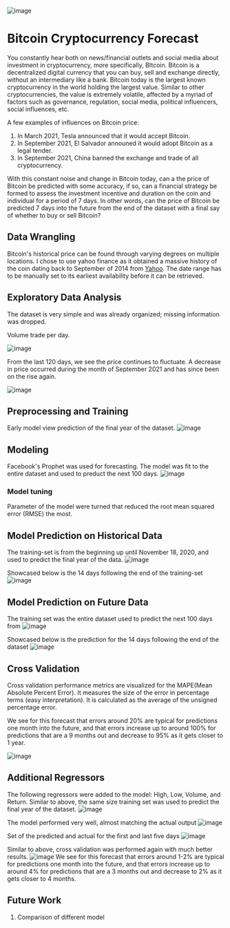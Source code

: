 ![image](https://user-images.githubusercontent.com/74972980/141377147-6a64b9da-a9bb-4896-9056-fe66ed0f394f.png)

# Bitcoin Cryptocurrency Forecast
You constantly hear both on news/financial outlets and social media about investment in cryptocurrency, more specifically, BItcoin. Bitcoin is a decentralized digital currency that you can buy, sell and exchange directly, without an intermediary like a bank. Bitcoin today is the largest known cryptocurrency in the world holding the largest value. Similar to other cryptocurrencies, the value is extremely volatile, affected by a myriad of factors such as governance, regulation, social media, political influencers, social influences, etc. 

A few examples of influences on Bitcoin price:
1. In March 2021, Tesla announced that it would accept Bitcoin.
2. In September 2021, El Salvador announed it would adopt Bitcoin as a legal tender. 
3. In September 2021, China banned the exchange and trade of all cryptocurrency.

With this constant noise and change in Bitcoin today, can a the price of Bitcoin be predicted with some accuracy, if so, can a financial strategy be formed to assess the investment incentive and duration on the coin and individual for a period of 7 days. In other words, can the price of Bitcoin be predicted 7 days into the future from the end of the dataset with a final say of whether to buy or sell Bitcoin?

## Data Wrangling
Bitcoin's historical price can be found through varying degrees on multiple locations. I chose to use yahoo finance as it obtained a massive history of the coin dating back to September of 2014 from [Yahoo](https://finance.yahoo.com/quote/BTC-USD/history/). The date range has to be manually set to its earliest availability before it can be retrieved. 



## Exploratory Data Analysis
The dataset is very simple and was already organized; missing information was dropped.

Volume trade per day.

![image](https://user-images.githubusercontent.com/74972980/141391946-7de8d5f6-2278-4ba7-86ff-3a8e58e798f9.png)

From the last 120 days, we see the price continues to fluctuate. A decrease in price occurred during the month of September 2021 and has since been on the rise again.

![image](https://user-images.githubusercontent.com/74972980/141381625-7a89def1-6732-47df-af96-c714327fcea5.png)


## Preprocessing and Training
Early model view prediction of the final year of the dataset.
![image](https://user-images.githubusercontent.com/74972980/141381693-c286b76a-0d43-4ac5-a01d-204ae6d653e3.png)

## Modeling
Facebook's Prophet was used for forecasting. The model was fit to the entire dataset and used to preduct the next 100 days. 
![image](https://user-images.githubusercontent.com/74972980/141392825-366cc000-deed-4ba2-8d51-24e10d14d24b.png)

### Model tuning
Parameter of the model were turned that reduced the root mean squared error (RMSE) the most.

## Model Prediction on Historical Data
The training-set is from the beginning up until November 18, 2020, and used to predict the final year of the data. 
![image](https://user-images.githubusercontent.com/74972980/141357303-6d27c37e-040e-42ce-9a43-93fdcc9ff9ef.png)

Showcased below is the 14 days following the end of the training-set
![image](https://user-images.githubusercontent.com/74972980/141357573-7d0284ac-4735-46c6-84e3-dc23faa6e879.png)


## Model Prediction on Future Data
The training set was the entire dataset used to predict the next 100 days from 
![image](https://user-images.githubusercontent.com/74972980/141359612-ab38a48c-1f7f-4aca-9fdc-e24c8edc09c1.png)

Showcased below is the prediction for the 14 days following the end of the dataset
![image](https://user-images.githubusercontent.com/74972980/141376966-ff299bbd-908a-48b4-91ef-348d0bcfe7c3.png)


## Cross Validation
Cross validation performance metrics are visualized for the MAPE(Mean Absolute Percent Error). It measures the size of the error in percentage terms (easy interpretation). It is calculated as the average of the unsigned percentage error.

We see for this forecast that errors around 20% are typical for predictions one month into the future, and that errors increase up to around 100% for predictions that are a 9 months out and decrease to 95% as it gets closer to 1 year.

![image](https://user-images.githubusercontent.com/74972980/141361754-a08d8b7d-fa1c-4606-a32e-38bafa06feaa.png)

## Additional Regressors
The following regressors were added to the model: High, Low, Volume, and Return. Similar to above, the same size training set was used to predict the final year of the dataset.
![image](https://user-images.githubusercontent.com/74972980/141359724-fcc2582d-7734-44da-86ec-7d24681ce0cd.png)

The model performed very well, almost matching the actual output
![image](https://user-images.githubusercontent.com/74972980/141360227-943039ea-f269-4f41-ae8f-21f8590f7545.png)

Set of the predicted and actual for the first and last five days
![image](https://user-images.githubusercontent.com/74972980/141362389-056617b2-817c-4504-ad73-cbd4b5054efe.png)


Similar to above, cross validation was performed again with much better results. 
![image](https://user-images.githubusercontent.com/74972980/141362575-865fa079-7c87-449e-9a0b-ce9e35c6b2a3.png)
We see for this forecast that errors around 1-2% are typical for predictions one month into the future, and that errors increase up to around 4% for predictions that are a 3 months out and decrease to 2% as it gets closer to 4 months.

## Future Work
1. Comparison of different model
